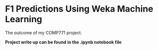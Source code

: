 # F1 Predictions Using Weka Machine Learning
The outcome of my COMP771 project.

**Project write up can be found in the .ipynb notebook file**
